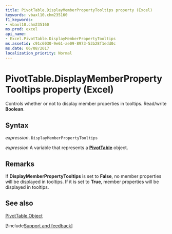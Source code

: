 ```yaml
---
title: PivotTable.DisplayMemberPropertyTooltips property (Excel)
keywords: vbaxl10.chm235160
f1_keywords:
- vbaxl10.chm235160
ms.prod: excel
api_name:
- Excel.PivotTable.DisplayMemberPropertyTooltips
ms.assetid: c91c6030-9e61-ae09-8973-53b28f1edd0c
ms.date: 06/08/2017
localization_priority: Normal
---
```



# PivotTable.DisplayMemberPropertyTooltips property (Excel)

Controls whether or not to display member properties in tooltips. Read/write  **Boolean**.


## Syntax

_expression_. `DisplayMemberPropertyTooltips`

_expression_ A variable that represents a **[PivotTable](Excel.PivotTable.md)** object.


## Remarks

If  **DisplayMemberPropertyTooltips** is set to **False**, no member properties will be displayed in tooltips. If it is set to **True**, member properties will be displayed in tooltips.


## See also


[PivotTable Object](Excel.PivotTable.md)

[!include[Support and feedback](~/includes/feedback-boilerplate.md)]